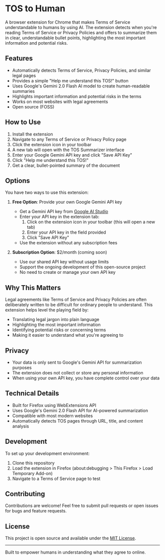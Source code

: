 # TOS to Human

A browser extension for Chrome that makes Terms of Service understandable to humans by using AI. The extension detects when you're reading Terms of Service or Privacy Policies and offers to summarize them in clear, understandable bullet points, highlighting the most important information and potential risks.

## Features

- Automatically detects Terms of Service, Privacy Policies, and similar legal pages
- Provides a simple "Help me understand this TOS!" button
- Uses Google's Gemini 2.0 Flash AI model to create human-readable summaries
- Highlights important information and potential risks in the terms
- Works on most websites with legal agreements
- Open source (FOSS)

## How to Use

1. Install the extension
2. Navigate to any Terms of Service or Privacy Policy page
3. Click the extension icon in your toolbar
4. A new tab will open with the TOS Summarizer interface
5. Enter your Google Gemini API key and click "Save API Key"
6. Click "Help me understand this TOS!"
7. Get a clear, bullet-pointed summary of the document

## Options

You have two ways to use this extension:

1. **Free Option**: Provide your own Google Gemini API key
   - Get a Gemini API key from [Google AI Studio](https://ai.google.dev/)
   - Enter your API key in the extension tab:
     1. Click on the extension icon in your toolbar (this will open a new tab)
     2. Enter your API key in the field provided
     3. Click "Save API Key"
   - Use the extension without any subscription fees

2. **Subscription Option**: $2/month (coming soon)
   - Use our shared API key without usage limits
   - Support the ongoing development of this open-source project
   - No need to create or manage your own API key

## Why This Matters

Legal agreements like Terms of Service and Privacy Policies are often deliberately written to be difficult for ordinary people to understand. This extension helps level the playing field by:

- Translating legal jargon into plain language
- Highlighting the most important information
- Identifying potential risks or concerning terms
- Making it easier to understand what you're agreeing to

## Privacy

- Your data is only sent to Google's Gemini API for summarization purposes
- The extension does not collect or store any personal information
- When using your own API key, you have complete control over your data

## Technical Details

- Built for Firefox using WebExtensions API
- Uses Google's Gemini 2.0 Flash API for AI-powered summarization
- Compatible with most modern websites
- Automatically detects TOS pages through URL, title, and content analysis

## Development

To set up your development environment:

1. Clone this repository
2. Load the extension in Firefox (about:debugging > This Firefox > Load Temporary Add-on)
3. Navigate to a Terms of Service page to test

## Contributing

Contributions are welcome! Feel free to submit pull requests or open issues for bugs and feature requests.

## License

This project is open source and available under the [MIT License](LICENSE).

---

Built to empower humans in understanding what they agree to online.

